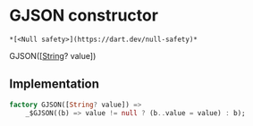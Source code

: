 


# GJSON constructor




    *[<Null safety>](https://dart.dev/null-safety)*



GJSON([[String](https://api.flutter.dev/flutter/dart-core/String-class.html)? value])





## Implementation

```dart
factory GJSON([String? value]) =>
    _$GJSON((b) => value != null ? (b..value = value) : b);
```







